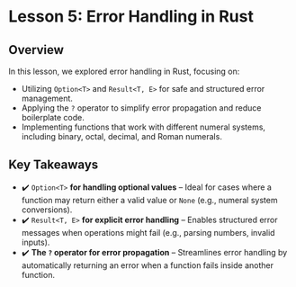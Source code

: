 # Lesson 5: Error Handling in Rust

## Overview
In this lesson, we explored error handling in Rust, focusing on:
- Utilizing `Option<T>` and `Result<T, E>` for safe and structured error management.
- Applying the `?` operator to simplify error propagation and reduce boilerplate code.
- Implementing functions that work with different numeral systems, including binary, octal, decimal, and Roman numerals.

## Key Takeaways
- ✔️ `Option<T>` **for handling optional values** – Ideal for cases where a function may return either a valid value or `None` (e.g., numeral system conversions).
- ✔️ `Result<T, E>` **for explicit error handling** – Enables structured error messages when operations might fail (e.g., parsing numbers, invalid inputs).
- ✔️ **The `?` operator for error propagation** – Streamlines error handling by automatically returning an error when a function fails inside another function.